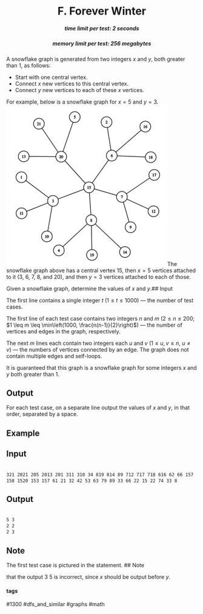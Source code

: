 <h1 style='text-align: center;'> F. Forever Winter</h1>

<h5 style='text-align: center;'>time limit per test: 2 seconds</h5>
<h5 style='text-align: center;'>memory limit per test: 256 megabytes</h5>

A snowflake graph is generated from two integers $x$ and $y$, both greater than $1$, as follows: 

* Start with one central vertex.
* Connect $x$ new vertices to this central vertex.
* Connect $y$ new vertices to each of these $x$ vertices.

 For example, below is a snowflake graph for $x=5$ and $y=3$.  ![](images/9f2183c62c4c713927bb18746d1f5455da90f612.png)The snowflake graph above has a central vertex $15$, then $x=5$ vertices attached to it ($3$, $6$, $7$, $8$, and $20$), and then $y=3$ vertices attached to each of those. 

 Given a snowflake graph, determine the values of $x$ and $y$.## Input

The first line contains a single integer $t$ ($1 \leq t \leq 1000$) — the number of test cases.

The first line of each test case contains two integers $n$ and $m$ ($2 \leq n \leq 200$; $1 \leq m \leq \min\left(1000, \frac{n(n-1)}{2}\right)$) — the number of vertices and edges in the graph, respectively.

The next $m$ lines each contain two integers each $u$ and $v$ ($1 \leq u, v \leq n$, $u \neq v$) — the numbers of vertices connected by an edge. The graph does not contain multiple edges and self-loops.

It is guaranteed that this graph is a snowflake graph for some integers $x$ and $y$ both greater than $1$.

## Output

For each test case, on a separate line output the values of $x$ and $y$, in that order, separated by a space.

## Example

## Input


```

321 2021 205 2013 201 311 310 34 819 814 89 712 717 718 616 62 66 157 158 1520 153 157 61 21 32 42 53 63 79 89 33 66 22 15 22 74 33 8
```
## Output


```

5 3
2 2
2 3

```
## Note

The first test case is pictured in the statement. ## Note

 that the output 3 5 is incorrect, since $x$ should be output before $y$.



#### tags 

#1300 #dfs_and_similar #graphs #math 